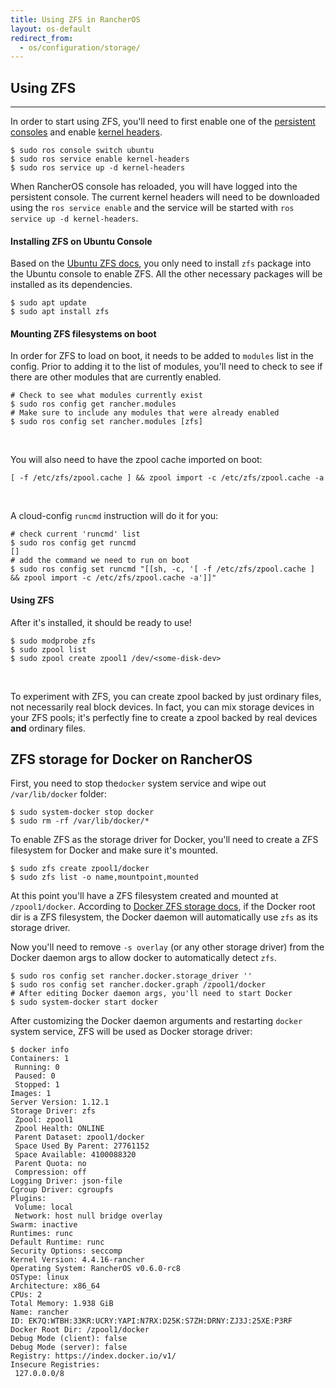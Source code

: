 ```yaml
---
title: Using ZFS in RancherOS
layout: os-default
redirect_from:
  - os/configuration/storage/
---
```


## Using ZFS
---

In order to start using ZFS, you'll need to first enable one of the [persistent consoles]({{site.baseurl}}/os/configuration/custom-console/#console-persistence) and enable [kernel headers]({{site.baseurl}}/os/configuration/kernel-modules-kernel-headers/).

```
$ sudo ros console switch ubuntu
$ sudo ros service enable kernel-headers
$ sudo ros service up -d kernel-headers
```

When RancherOS console has reloaded, you will have logged into the persistent console. The current kernel headers will need to be downloaded using the `ros service enable` and the service will be started with `ros service up -d kernel-headers`.

#### Installing ZFS on Ubuntu Console

Based on the [Ubuntu ZFS docs](https://wiki.ubuntu.com/Kernel/Reference/ZFS), you only need to install `zfs` package into the Ubuntu console to enable ZFS. All the other necessary packages will be installed as its dependencies.

```
$ sudo apt update
$ sudo apt install zfs
```

#### Mounting ZFS filesystems on boot

In order for ZFS to load on boot, it needs to be added to `modules` list in the config. Prior to adding it to the list of modules, you'll need to check to see if there are other modules that are currently enabled.

```
# Check to see what modules currently exist
$ sudo ros config get rancher.modules
# Make sure to include any modules that were already enabled
$ sudo ros config set rancher.modules [zfs]
```

<br>

You will also need to have the zpool cache imported on boot:

```
[ -f /etc/zfs/zpool.cache ] && zpool import -c /etc/zfs/zpool.cache -a
```

<br>

A cloud-config `runcmd` instruction will do it for you:

```
# check current 'runcmd' list
$ sudo ros config get runcmd
[]
# add the command we need to run on boot
$ sudo ros config set runcmd "[[sh, -c, '[ -f /etc/zfs/zpool.cache ] && zpool import -c /etc/zfs/zpool.cache -a']]"
```

#### Using ZFS

After it's installed, it should be ready to use!

```
$ sudo modprobe zfs
$ sudo zpool list
$ sudo zpool create zpool1 /dev/<some-disk-dev>
```

<br>

To experiment with ZFS, you can create zpool backed by just ordinary files, not necessarily real block devices. In fact, you can mix storage devices in your ZFS pools; it's perfectly fine to create a zpool backed by real devices **and** ordinary files.

## ZFS storage for Docker on RancherOS

First, you need to stop  the`docker` system service and wipe out `/var/lib/docker` folder:

```
$ sudo system-docker stop docker
$ sudo rm -rf /var/lib/docker/*
```

To enable ZFS as the storage driver for Docker, you'll need to create a ZFS filesystem for Docker and make sure it's mounted.

```
$ sudo zfs create zpool1/docker
$ sudo zfs list -o name,mountpoint,mounted
```

At this point you'll have a ZFS filesystem created and mounted at `/zpool1/docker`. According to [Docker ZFS storage docs](https://docs.docker.com/engine/userguide/storagedriver/zfs-driver/), if the Docker root dir is a ZFS filesystem, the Docker daemon will automatically use `zfs` as its storage driver.

Now you'll need to remove `-s overlay` (or any other storage driver) from the Docker daemon args to allow docker to automatically detect `zfs`.

```
$ sudo ros config set rancher.docker.storage_driver ''
$ sudo ros config set rancher.docker.graph /zpool1/docker
# After editing Docker daemon args, you'll need to start Docker
$ sudo system-docker start docker
```

After customizing the Docker daemon arguments and restarting `docker` system service, ZFS will be used as Docker storage driver:

```
$ docker info
Containers: 1
 Running: 0
 Paused: 0
 Stopped: 1
Images: 1
Server Version: 1.12.1
Storage Driver: zfs
 Zpool: zpool1
 Zpool Health: ONLINE
 Parent Dataset: zpool1/docker
 Space Used By Parent: 27761152
 Space Available: 4100088320
 Parent Quota: no
 Compression: off
Logging Driver: json-file
Cgroup Driver: cgroupfs
Plugins:
 Volume: local
 Network: host null bridge overlay
Swarm: inactive
Runtimes: runc
Default Runtime: runc
Security Options: seccomp
Kernel Version: 4.4.16-rancher
Operating System: RancherOS v0.6.0-rc8
OSType: linux
Architecture: x86_64
CPUs: 2
Total Memory: 1.938 GiB
Name: rancher
ID: EK7Q:WTBH:33KR:UCRY:YAPI:N7RX:D25K:S7ZH:DRNY:ZJ3J:25XE:P3RF
Docker Root Dir: /zpool1/docker
Debug Mode (client): false
Debug Mode (server): false
Registry: https://index.docker.io/v1/
Insecure Registries:
 127.0.0.0/8
```
